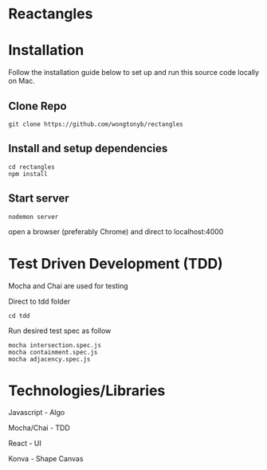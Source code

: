 # Reactangles

# Installation

Follow the installation guide below to set up and run this source code locally on Mac.

## Clone Repo

```
git clone https://github.com/wongtonyb/rectangles
```

## Install and setup dependencies

```
cd rectangles
npm install
```

## Start server

```
nodemon server
```

open a browser (preferably Chrome) and direct to localhost:4000

# Test Driven Development (TDD)

Mocha and Chai are used for testing

Direct to tdd folder

```
cd tdd
```

Run desired test spec as follow

```
mocha intersection.spec.js
mocha containment.spec.js
mocha adjacency.spec.js
```

# Technologies/Libraries

Javascript - Algo

Mocha/Chai - TDD

React - UI

Konva - Shape Canvas
